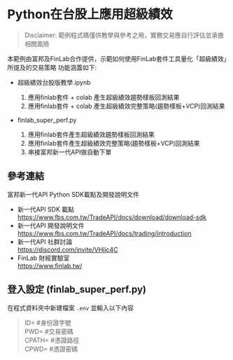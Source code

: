 # Python在台股上應用超級績效
> Disclaimer: 範例程式碼僅供教學與參考之用，實務交易應自行評估並承擔相關風險
> 
本範例由富邦及FinLab合作提供，示範如何使用FinLab套件工具量化「超級績效」所提及的交易策略 
功能涵蓋如下:
* 超級績效台股版教學.ipynb<br>
  1. 應用finlab套件 + colab 產生超級績效趨勢樣板回測結果
  2. 應用finlab套件 + colab 產生超級績效完整策略(趨勢樣板+VCP)回測結果

* finlab_super_perf.py<br>
  1. 應用finlab套件產生超級績效趨勢樣板回測結果
  2. 應用finlab套件產生超級績效完整策略(趨勢樣板+VCP)回測結果
  3. 串接富邦新一代API做自動下單
     
## 參考連結
富邦新一代API Python SDK載點及開發說明文件
* 新一代API SDK 載點<br>
https://www.fbs.com.tw/TradeAPI/docs/download/download-sdk
* 新一代API 開發說明文件<br>
https://www.fbs.com.tw/TradeAPI/docs/trading/introduction 
* 新一代API 社群討論<br>
https://discord.com/invite/VHjjc4C
* FinLab 財經實驗室<br>
https://www.finlab.tw/

## 登入設定 (finlab_super_perf.py)
在程式資料夾中新建檔案 `.env` 並輸入以下內容<br>
> ID= #身份證字號<br>
> PWD= #交易密碼<br>
> CPATH= #憑證路徑<br>
> CPWD= #憑證密碼<br>
